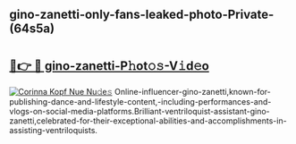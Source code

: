 ## gino-zanetti-only-fans​-leaked-photo​-Private-(64s5a)


# <h2><a href="https://mediaupload.pro?title=gino-zanetti&ref=git">🔗👉 🔴 gino-zanetti-P𝚑ot𝚘𝚜-V𝚒d𝚎o</a></h2>

[![Corinna Kopf Nue Nu𝚍e𝚜](https://i.imgur.com/0qMVB7G.gif)](https://mediaupload.pro?title=gino-zanetti&ref=git)
Online-influencer-gino-zanetti,known-for-publishing-dance-and-lifestyle-content,-including-performances-and-vlogs-on-social-media-platforms.Brilliant-ventriloquist-assistant-gino-zanetti,celebrated-for-their-exceptional-abilities-and-accomplishments-in-assisting-ventriloquists.  
